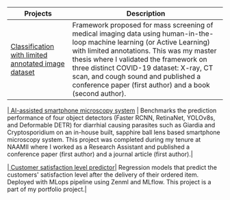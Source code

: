 | Projects | Description |
| -------- | ----------- |
|<a href = "https://github.com/suprimnakarmi/Active-Learning-epidemics">Classification with limited annotated image dataset </a> | Framework proposed for mass screening of medical imaging data using human-in-the-loop machine learning (or Active Learning) with limited annotations. This was my master thesis where I validated the framework on three distinct COVID-19 dataset: X-ray, CT scan, and cough sound and published a conference paper (first author) and a book (second author). |

|<a href = "https://github.com/suprimnakarmi/smartphone_microscopy"> AI-assisted smartphone microscopy system</a> | Benchmarks the prediction performance of four object detectors (Faster RCNN, RetinaNet, YOLOv8s, and Deformable DETR) for diarrhial causing parasites such as Giardia and Cryptosporidium on an in-house built, sapphire ball lens based smartphone microscopy system. This project was completed during my tenure at NAAMII where I worked as a Research Assistant and published a conference paper (first author) and a journal article (first author).| 

|<a href = "https://github.com/suprimnakarmi/zenml_customer_satisfaction"> Customer satisfaction level predictor</a>| Regression models that predict the customers' satisfaction level after the delivery of their ordered item. Deployed with MLops pipeline using Zenml and MLflow. This project is a part of my portfolio project.|
